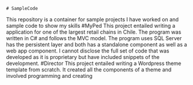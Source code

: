     # SampleCode
This repository is a container for sample projects I have worked on and sample code to show my skills
#MyPed
This project entailed writing a application for one of the largest retail chains in Chile. The program was written in C# and follows
the MVC model. The program uses SQL Server has the persistent layer and both has a standalone component as well as a web app component. I cannot disclose the full set of code that was developed as it is proprietary but have included snippets of the development.
#Director
This project entailed writing a Wordpress theme template from scratch. It created all the components of a theme and involved programming and creating 
